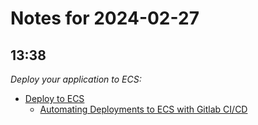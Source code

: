 # Notes for 2024-02-27

## 13:38

*Deploy your application to ECS:*

  - [Deploy to ECS](https://docs.gitlab.com/ee/ci/cloud_deployment/#deploy-your-application-to-ecs)
	- [Automating Deployments to ECS with Gitlab CI/CD](https://www.youtube.com/watch?v=Grc_5v4rOFI)
